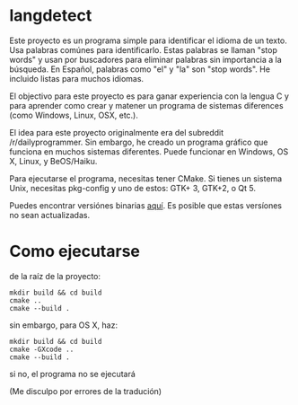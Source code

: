 langdetect
================================================================

Este proyecto es un programa simple para identificar el idioma de un texto. Usa palabras comúnes para identificarlo. Estas palabras se llaman "stop words" y usan por buscadores para eliminar palabras sin importancia a la búsqueda. En Español, palabras como "el" y "la" son "stop words". He incluido listas para muchos idiomas. 

El objectivo para este proyecto es para ganar experiencia con la lengua C y para aprender como crear y matener un programa de sistemas diferences (como Windows, Linux, OSX, etc.). 

El idea para este proyecto originalmente era del subreddit /r/dailyprogrammer. Sin embargo, he creado un programa gráfico que funciona en muchos sistemas diferentes. Puede funcionar en Windows, OS X, Linux, y BeOS/Haiku. 

Para ejecutarse el programa, necesitas tener CMake. Si tienes un sistema Unix, necesitas pkg-config y uno de estos: GTK+ 3, GTK+2, o Qt 5. 

Puedes encontrar versiónes binarias [aquí](http://burace17.net/langdetect). Es posible que estas versíones no sean actualizadas. 

Como ejecutarse
==================================================================

de la raíz de la proyecto:

	mkdir build && cd build
	cmake ..
	cmake --build .

sin embargo, para OS X, haz:

	mkdir build && cd build
	cmake -GXcode ..
	cmake --build .

si no, el programa no se ejecutará


(Me disculpo por errores de la tradución) 
